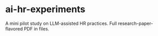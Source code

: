 # ai-hr-experiments
A mini pilot study on LLM-assisted HR practices.
Full research-paper-flavored PDF in files.
